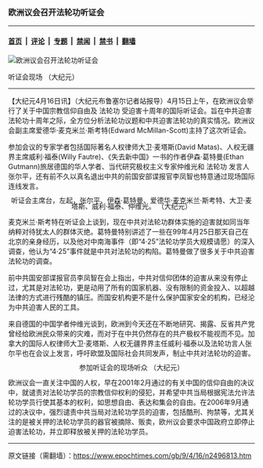 ### 欧洲议会召开法轮功听证会

---

#### [首页](../../../..?n2496813) &nbsp;|&nbsp; [评论](../../../../../epoch-comment?n2496813) &nbsp;|&nbsp; [专题](../../../../../epoch-special?n2496813) &nbsp;|&nbsp; [禁闻](../../../../../epoch-news?n2496813) &nbsp;|&nbsp; [禁书](../../../../../books?n2496813) &nbsp;|&nbsp; [翻墙](https://github.com/gfw-breaker/nogfw/blob/master/README.md?n2496813)


<div><img alt="欧洲议会召开法轮功听证会" class="attachment-djy_600_400 size-djy_600_400 wp-post-image" src="https://i.epochtimes.com/assets/uploads/2009/04/904152150351123-600x400.jpg"/>
<div class="caption">
 <p>
  听证会现场 （大纪元）
 </p>
</div></div><hr/><div class="post_content" id="artbody" itemprop="articleBody">
 <!-- article content begin -->
 <p>
  【大纪元4月16日讯】（大纪元布鲁塞尔记者站报导）4月15日上午，在欧洲议会举行了关于中国宗教信仰自由及
  <ok href="https://www.epochtimes.com/gb/tag/%E6%B3%95%E8%BD%AE%E5%8A%9F.html">
   法轮功
  </ok>
  受迫害十周年的国际听证会。旨在中共迫害法轮功十周年之际，全方位分析法轮功议题和中共迫害法轮功的真实情况。欧洲议会副主席爱德华‧麦克米兰‧斯考特(Edward McMillan-Scott)主持了这次听证会。
 </p>
 <p>
  参加会议的专家学者包括国际著名人权律师大卫‧麦塔斯(David Matas)、人权无疆界主席威利‧福泰(Willy Fautre)、《失去新中国》一书的作者伊森‧葛特曼(Ethan Gutmann)旅居德国的华人学者、当代研究极权主义专家仲维光和
  <ok href="https://www.epochtimes.com/gb/tag/%E6%B3%95%E8%BD%AE%E5%8A%9F.html">
   法轮功
  </ok>
  发言人张尔平，还有前不久以真名退出中共的前国安部谍报官李凤智也特意通过现场国际连线发言。
 </p>
 <p>
  <!--image v 1.0-->
 </p>
 <div style="line-height: 90%; text-align: center;">
  <ok href=" https://i.epochtimes.com/assets/uploads/2009/04/904152150361123-600x440.jpg" rel="noreferrer noopener" target="_blank">
   <img alt="" class="size-large wp-image-7323760" src="https://i.epochtimes.com/assets/uploads/2009/04/904152150361123-600x440.jpg" title=""/>
  </ok>
  <br/>
  <span class="bn12">
   听证会主席台，左起，张尔平、伊森‧葛特曼、爱德华‧麦克米兰‧斯考特、大卫‧麦塔斯、威利‧福泰、仲维光。 （大纪元）
  </span>
 </div>
 <p>
  <!-- -->
 </p>
 <p>
  麦克米兰‧斯考特在听证会上谈到，现在中共对法轮功群体实施的迫害就如同当年纳粹对待犹太人的群体灭绝。葛特曼特别讲述了一些在99年4月25日那天自己在北京的亲身经历，以及他对中南海事件（即“4‧25”法轮功学员大规模请愿）的深入调查，他认为“4‧25”事件就是中共对法轮功的构陷。葛特曼做了很多关于中共迫害法轮功的调查。
 </p>
 <p>
  前中共国安部谍报官员李凤智在会上指出，中共对信仰团体的迫害从来没有停止过，尤其是对法轮功，更是动用了所有的国家机器、没有限制的资金投入、以超越法律的方式进行残酷的镇压。而国安机构更不是什么保护国家安全的机构，已经沦为中共迫害人民的工具。
 </p>
 <p>
  来自德国的中国学者仲维光谈到，欧洲到今天还在不断地研究、揭露、反省共产党曾经给欧洲民众带来的灾难，而对于在中共仍然存在的共产极权不能视而不见。加拿大的国际人权律师大卫‧麦塔斯、人权无疆界界主任威利‧福泰以及法轮功言人张尔平也在会议上发言，呼吁欧盟及国际社会共同发声，制止中共对法轮功的迫害。
  <br/>
  <!--image v 1.0-->
 </p>
 <div style="line-height: 90%; text-align: center;">
  <ok href=" https://i.epochtimes.com/assets/uploads/2009/04/904152150371123-600x440.jpg" rel="noreferrer noopener" target="_blank">
   <img alt="" class="size-large wp-image-7323766" src="https://i.epochtimes.com/assets/uploads/2009/04/904152150371123-600x440.jpg" title=""/>
  </ok>
  <br/>
  <span class="bn12">
   参加听证会的现场听众 （大纪元）
  </span>
 </div>
 <p>
  <!-- -->
 </p>
 <p>
  欧洲议会一直关注中国的人权，早在2001年2月通过的有关中国的信仰自由的决议中，就谴责对法轮功学员的宗教信仰权利的侵犯，并希望中共当局根据宪法允许法轮功学员行使其基本的权利，如思想自由、表达和集会的自由。在2006年9月通过的决议中，强烈谴责中共当局对法轮功学员的迫害，包括酷刑、拘禁等，尤其关注的是被关押的法轮功学员的器官被摘除、贩卖，欧州议会要求中国政府立即停止迫害法轮功，并立即释放被关押的法轮功学员。
 </p>
 <!-- article content end -->
 <div id="below_article_ad">
 </div>
</div>


---

原文链接（需翻墙）：https://www.epochtimes.com/gb/9/4/16/n2496813.htm